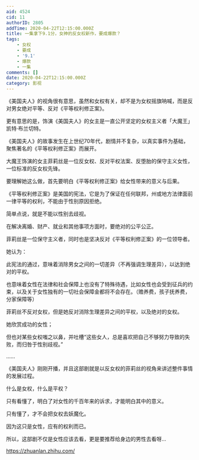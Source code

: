 ```yaml
---
aid: 4524
cid: 11
authorID: 2805
addTime: 2020-04-22T12:15:00.000Z
title: 一集拿下9.1分，女神的反女权新作，要成爆款？
tags:
    - 女权
    - 要成
    - '9.1'
    - 爆款
    - 一集
comments: []
date: 2020-04-22T12:15:00.000Z
category: 影视
---
```


《美国夫人》的视角很有意思，虽然和女权有关，却不是为女权摇旗呐喊，而是反对男女绝对平等、反对《平等权利修正案》。

更有意思的是，饰演《美国夫人》的女主是一直公开坚定的女权主义者「大魔王」凯特·布兰切特。

《美国夫人》的故事发生在上世纪70年代，剧情并不复杂，以真实事件为基础，聚焦著名的《平等权利修正案》而展开。

大魔王饰演的女主菲莉丝是一位反女权、反对平权法案、反堕胎的保守主义女性，一位标准的反女权先锋。

要理解她这么做，首先要明白《平等权利修正案》给女性带来的意义与后果。

《平等权利修正案》是美国的宪法，它是为了保证在任何联邦，州或地方法律面前一律平等的权利，不能由于性别原因拒绝。

简单点说，就是不能以性别去歧视。

在解决离婚、财产、就业和其他事项方面时，要绝对的公平公正。

菲莉丝是一位保守主义者，同时也是坚决反对《平等权利修正案》的一位领导者。

她认为：

此宪法的通过，意味着消除男女之间的一切差异（不再强调生理差异），以达到绝对的平权。

也意味着女性在法律和社会保障上也没有了特殊待遇，比如女性也会受到征兵的约束，以及关于女性独有的一切社会保障金都将不会存在。（赡养费，孩子抚养费，分家保障等）

菲莉丝不反对女权，但是她反对消除生理差异之间的平权，以及绝对的女权。

她欣赏成功的女性；

但也对某些女权嗤之以鼻，并吐槽“这些女人，总是喜欢把自己不够努力导致的失败，而归咎于性别歧视。”

……

《美国夫人》刚刚开播，并且这部剧就是以反女权的菲莉丝的视角来讲述整件事情的发展过程。

什么是女权，什么是平权？

只有看懂了，明白了对女性的千百年来的诉求，才能明白其中的意义。

只有懂了，才不会把女权去妖魔化。

因为这只是女性，应有的权利而已。

所以，这部剧不仅是女性应该去看，更是要推荐给身边的男性去看呀...

https://zhuanlan.zhihu.com/
